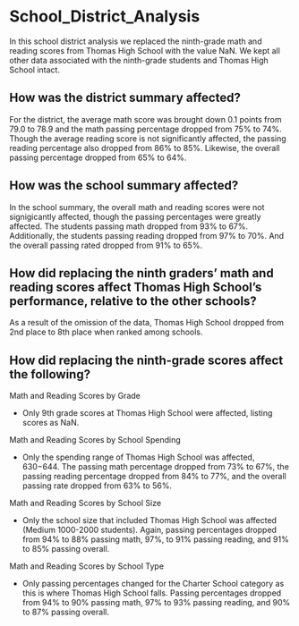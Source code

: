 # School_District_Analysis

In this school district analysis we replaced the ninth-grade math and reading scores from Thomas High School with the value NaN.  We kept all other data associated with the ninth-grade students and Thomas High School intact.

## How was the district summary affected?
      
For the district, the average math score was brought down 0.1 points from 79.0 to 78.9 and the math passing percentage dropped from 75% to 74%.  Though the average reading score is not significantly affected, the passing reading percentage also dropped from 86% to 85%.  Likewise, the overall passing percentage dropped from 65% to 64%.

## How was the school summary affected?
      
In the school summary, the overall math and reading scores were not signigicantly affected, though the passing percentages were greatly affected.  The students passing math dropped from 93% to 67%.  Additionally, the students passing reading dropped from 97% to 70%.  And the overall passing rated dropped from 91% to 65%.
      
## How did replacing the ninth graders’ math and reading scores affect Thomas High School’s performance, relative to the other schools?

As a result of the omission of the data, Thomas High School dropped from 2nd place to 8th place when ranked among schools. 
  
## How did replacing the ninth-grade scores affect the following?

Math and Reading Scores by Grade
- Only 9th grade scores at Thomas High School were affected, listing scores as NaN.
     
Math and Reading Scores by School Spending
- Only the spending range of Thomas High School was affected, $630-$644.  The passing math percentage dropped from 73% to 67%, the passing reading percentage dropped from 84% to 77%, and the overall passing rate dropped from 63% to 56%.

Math and Reading Scores by School Size
- Only the school size that included Thomas High School was affected (Medium 1000-2000 students). Again, passing percentages dropped from 94% to 88% passing math, 97%, to 91% passing reading, and 91% to 85% passing overall.

Math and Reading Scores by School Type
- Only passing percentages changed for the Charter School category as this is where Thomas High School falls. Passing percentages dropped from 94% to 90% passing math, 97% to 93% passing reading, and 90% to 87% passing overall.

